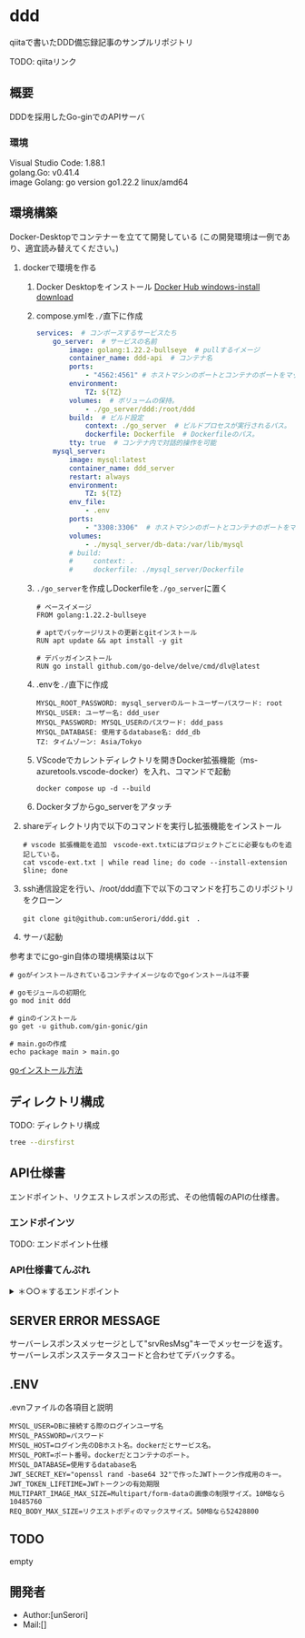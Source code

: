 # ddd

qiitaで書いたDDD備忘録記事のサンプルリポジトリ

TODO: qiitaリンク

## 概要

DDDを採用したGo-ginでのAPIサーバ

### 環境

Visual Studio Code: 1.88.1  
golang.Go: v0.41.4  
image Golang: go version go1.22.2 linux/amd64

## 環境構築

Docker-Desktopでコンテナーを立てて開発している
(この開発環境は一例であり、適宜読み替えてください。)

1. dockerで環境を作る
    1. Docker Desktopをインストール  [Docker Hub windows-install download](https://docs.docker.com/desktop/install/windows-install/)
    2. compose.ymlを`./`直下に作成

        ```yml:compose.yml
        services:  # コンポースするサービスたち
            go_server:  # サービスの名前
                image: golang:1.22.2-bullseye  # pullするイメージ
                container_name: ddd-api  # コンテナ名
                ports:
                    - "4562:4561" # ホストマシンのポートとコンテナのポートをマッピング
                environment:
                    TZ: ${TZ}
                volumes:  # ボリュームの保持。
                    - ./go_server/ddd:/root/ddd
                build:  # ビルド設定
                    context: ./go_server  # ビルドプロセスが実行されるパス。
                    dockerfile: Dockerfile  # Dockerfileのパス。
                tty: true  # コンテナ内で対話的操作を可能
            mysql_server: 
                image: mysql:latest
                container_name: ddd_server
                restart: always
                environment:
                    TZ: ${TZ}
                env_file: 
                    - .env
                ports:
                    - "3308:3306"  # ホストマシンのポートとコンテナのポートをマッピング
                volumes:
                    - ./mysql_server/db-data:/var/lib/mysql
                # build:
                #     context: .
                #     dockerfile: ./mysql_server/Dockerfile
        ```

    3. `./go_server`を作成しDockerfileを`./go_server`に置く

        ```Dockerfile:Dockerfile
        # ベースイメージ
        FROM golang:1.22.2-bullseye

        # aptでパッケージリストの更新とgitインストール
        RUN apt update && apt install -y git

        # デバッガインストール
        RUN go install github.com/go-delve/delve/cmd/dlv@latest
        ```

    4. .envを`./`直下に作成

        ```env:.env
        MYSQL_ROOT_PASSWORD: mysql_serverのルートユーザーパスワード: root
        MYSQL_USER: ユーザー名: ddd_user
        MYSQL_PASSWORD: MYSQL_USERのパスワード: ddd_pass
        MYSQL_DATABASE: 使用するdatabase名: ddd_db
        TZ: タイムゾーン: Asia/Tokyo
        ```

    5. VScodeでカレントディレクトリを開きDocker拡張機能（ms-azuretools.vscode-docker）を入れ、コマンドで起動

        ```bash:compose build
        docker compose up -d --build
        ```

    6. Dockerタブからgo_serverをアタッチ
2. shareディレクトリ内で以下のコマンドを実行し拡張機能をインストール

    ```bash:Build an environment
    # vscode 拡張機能を追加　vscode-ext.txtにはプロジェクトごとに必要なものを追記している。  
    cat vscode-ext.txt | while read line; do code --install-extension $line; done
    ```

3. ssh通信設定を行い、/root/ddd直下で以下のコマンドを打ちこのリポジトリをクローン

    ```bash:clone
    git clone git@github.com:unSerori/ddd.git　.
    ```

4. サーバ起動

参考までにgo-gin自体の環境構築は以下

```bash:go-gin start-up
# goがインストールされているコンテナイメージなのでgoインストールは不要

# goモジュールの初期化
go mod init ddd

# ginのインストール
go get -u github.com/gin-gonic/gin

# main.goの作成
echo package main > main.go
```

[goインストール方法](https://go.dev/doc/install)

## ディレクトリ構成

TODO: ディレクトリ構成

```bash
tree --dirsfirst
```

## API仕様書

エンドポイント、リクエストレスポンスの形式、その他情報のAPIの仕様書。

### エンドポインツ

TODO: エンドポイント仕様

### API仕様書てんぷれ

<details>
  <summary>＊○○＊するエンドポイント</summary>

- **URL:** `/＊エンドポイントパス＊`
- **メソッド:** ＊HTTPメソッド名＊
- **説明:** ＊○○＊
- **リクエスト:**
  - ヘッダー:
    - `＊HTTPヘッダー名＊`: ＊HTTPヘッダー値＊
  - ボディ:
    ＊さまざまな形式のボディ値＊

- **レスポンス:**
  - ステータスコード: ＊ステータスコード ステータスメッセージ＊
    - ボディ:
      ＊さまざまな形式のレスポンスデータ（基本はJSON）＊

      ```json
      {
        "srvResMsg":  "レスポンスステータスメッセージ",
        "srvResData": {
        
        },
      }
      ```

</details>

## SERVER ERROR MESSAGE

サーバーレスポンスメッセージとして"srvResMsg"キーでメッセージを返す。  
サーバーレスポンスステータスコードと合わせてデバックする。

## .ENV

.evnファイルの各項目と説明

```env:.env
MYSQL_USER=DBに接続する際のログインユーザ名
MYSQL_PASSWORD=パスワード
MYSQL_HOST=ログイン先のDBホスト名。dockerだとサービス名。
MYSQL_PORT=ポート番号。dockerだとコンテナのポート。
MYSQL_DATABASE=使用するdatabase名
JWT_SECRET_KEY="openssl rand -base64 32"で作ったJWTトークン作成用のキー。
JWT_TOKEN_LIFETIME=JWTトークンの有効期限
MULTIPART_IMAGE_MAX_SIZE=Multipart/form-dataの画像の制限サイズ。10MBなら10485760
REQ_BODY_MAX_SIZE=リクエストボディのマックスサイズ。50MBなら52428800
```

## TODO

empty

## 開発者

- Author:[unSerori]
- Mail:[]
